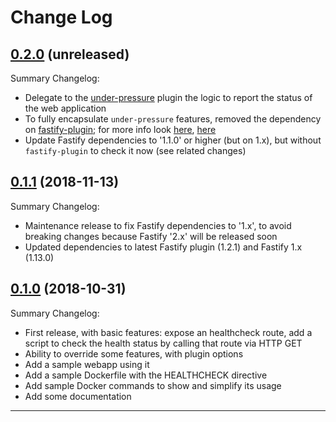 # Change Log

## [0.2.0](https://github.com/smartiniOnGitHub/fastify-healthcheck/releases/tag/0.2.0) (unreleased)
Summary Changelog:
- Delegate to the [under-pressure](https://www.npmjs.com/package/under-pressure)
  plugin the logic to report the status of the web application
- To fully encapsulate `under-pressure` features, removed the dependency
  on [fastify-plugin](https://github.com/fastify/fastify-plugin);
  for more info look [here](https://github.com/fastify/fastify/blob/master/docs/Plugins.md#handle-the-scope), 
  [here](https://github.com/fastify/fastify/blob/master/docs/Plugins-Guide.md#how-to-handle-encapsulation-and-distribution)
- Update Fastify dependencies to '1.1.0' or higher (but on 1.x),
  but without `fastify-plugin` to check it now (see related changes)

## [0.1.1](https://github.com/smartiniOnGitHub/fastify-healthcheck/releases/tag/0.1.1) (2018-11-13)
Summary Changelog:
- Maintenance release to fix Fastify dependencies to '1.x', 
  to avoid breaking changes because Fastify '2.x' will be released soon
- Updated dependencies to latest Fastify plugin (1.2.1) 
  and Fastify 1.x (1.13.0)

## [0.1.0](https://github.com/smartiniOnGitHub/fastify-healthcheck/releases/tag/0.1.0) (2018-10-31)
Summary Changelog:
- First release, with basic features: 
  expose an healthcheck route,
  add a script to check the health status by calling that route via HTTP GET
- Ability to override some features, with plugin options
- Add a sample webapp using it
- Add a sample Dockerfile with the HEALTHCHECK directive
- Add sample Docker commands to show and simplify its usage
- Add some documentation

----
